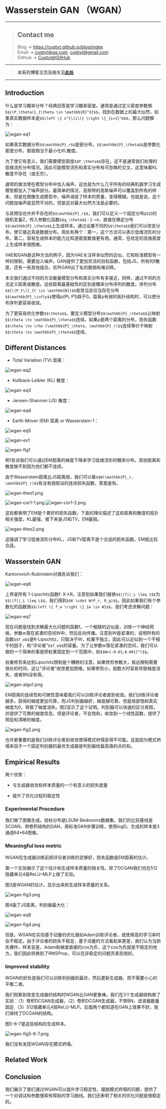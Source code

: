 # Wasserstein GAN （WGAN）

---
> ## Contact me
> Blog -> <https://cugtyt.github.io/blog/index>  
> Email -> <cugtyt@qq.com>, <cugtyt@gmail.com>  
> GitHub -> [Cugtyt@GitHub](https://github.com/Cugtyt)

---

> **本系列博客主页及相关见**[**此处**](https://cugtyt.github.io/blog/papers/index)  

---

<head>
    <script src="https://cdn.mathjax.org/mathjax/latest/MathJax.js?config=TeX-AMS-MML_HTMLorMML" type="text/javascript"></script>
    <script type="text/x-mathjax-config">
        MathJax.Hub.Config({
            tex2jax: {
            skipTags: ['script', 'noscript', 'style', 'textarea', 'pre'],
            inlineMath: [['$','$']]
            }
        });
    </script>
</head>

## Introduction

什么是学习概率分布？经典回答是学习概率密度。通常是通过定义密度参数族`$${(P_\theta)}_{\theta \in \mathbb{R}^d}$$`，找到在数据上的最大似然，如果真实数据样本是`$$\left \{ x^{\(i\)} \right \}_{i=1}^m$$`，那么问题解为：

![wgan-eq1](R/wgan-eq1.png)

如果真实数据分布`$$\mathbb{P}_r$$`是密分布，`$$\mathbb{P}_\theta$$`是参数化密度分布，那就相当于最小化KL散度。

为了使它有意义，我们需要模型密度`$$P_\theta$$`存在。这不是通常我们处理的低维流形分布情况。因此可能模型流形和真实分布有可忽略的交叉，这意味着KL散度不存在（或无穷）。

通常的做法使在模型分布中加入噪声。这也是为什么几乎所有的经典机器学习生成模型都加入了噪声部分。最简单的情况，高频带的高斯噪声可以覆盖到所有的样本。但是在图像生成模型中，噪声减低了样本的质量，变得模糊。也就是说，这个问题加噪声是显然不对的，但是这对最大似然方法是必要的。

与其预估也许并不存在的`$$\mathbb{P}_r$$`，我们可以定义一个固定分布p(z)的随机变量Z，传入参数化函数`$$g_\theta$$：Z->X`，直接在确定分布`$$\mathbb{P}_\theta$$`上生成样本。通过设置不同的`$$\theta$$`我们可以改变分布，使它接近真是数据分布。用处有两个：第一，这个方法可以表示低维流形的分布，第二，容易生成样本的能力比知道密度数值更有用。通常，在给定的高维密度上生成样本很困难。

VAE和GAN是这种方法的例子。因为VAE关注样本似然的近似，它和标准模型有一样的限制，需要加入噪声。GAN提供了更加灵活的目标函数，包括JS，所有的f散度，还有一些其他组合。另外GAN出了名的脆弱和难训练。

本文我们通过不同的方法衡量模型分布和真实分布有多接近，同样，通过不同的方法定义距离或散度。这些距离最基础性的区别是概率分布序列的散度。序列分布`$${\(P_t\)}_{t \in \mathbb{N}}$$`收敛当且仅当存在分布`$$\mathbb{P}_\infty$$`使得ρ(Pt; P1)趋于0。距离ρ有弱的拓扑结构时，可以使分布序列更容易收敛。

为了更容易优化参数`$$\theta$$`，要定义模型分布`$$\mathbb{P}_\theta$$`让映射`$$\theta \to \mathbb{P}_\theta$$`连续。如果ρ是两个距离的分布，损失函数`$$\theta \to \rho (\mathbb{P}_\theta, \mathbb{P}_r)$$`连续等价于映射`$$\theta \to \mathbb{P}_\theta$$`连续。

## Different Distances

- Total Variation (TV) 距离：

![wgan-eq2](R/wgan-eq2.png)

- Kullback-Leibler (KL) 散度：

![wgan-eq3](R/wgan-eq3.png)

- Jensen-Shannon (JS) 散度：

![wgan-eq4](R/wgan-eq4.png)

- Earth-Mover (EM) 距离 or Wasserstein-1：

![wgan-eq5](R/wgan-eq5.png)

![wgan-ex1](R/wgan-ex1.png)

![wgan-fig1](R/wgan-fig1.png)

例1告诉我们可以通过EM距离的梯度下降来学习低维流形的概率分布。其他距离和散度做不到因为他们都不连续。

由于Wasserstein距离比JS距离弱，我们可以看`$$W(\mathbb{P}_r, \mathbb{P}_r)$$`有没有弱假设的连续损失函数，答案是有。

![wgan-theo1.png](R/wgan-theo1.png)

![wgan-cor1-1.png](R/wgan-cor1-1.png)
![wgan-cor1-2.png](R/wgan-cor1-2.png)

这些都表明了EM是个更好的损失函数。下面的理论描述了这些距离和散度的拓扑相关强度，KL最强，接下来是JS和TV，EM最弱。

![wgan-theo2.png](R/wgan-theo2.png)

这强调了学习低维流形分布KL，JS和TV距离不是个合适的损失函数。EM就比较合适。

## Wasserstein GAN

Kantorovich-Rubinstein对偶告诉我们：

![wgan-eq6](R/wgan-eq6.png)

上界是所有 1-Lipschitz函数f: X->R。注意到如果我们替换`$$||f||_L \leq 1$$`为`$$||f||_L \leq L$$`，我们得到`$$K \cdot W(P_r, R_g)$$`。因此如果我们有个参数化的函数族`$$\left \{ f_w \right \}_{w \in W}$$`，我们考虑求解问题：

![wgan-eq7](R/wgan-eq7.png)

现在问题是找到求解最大化问题的函数f。一个粗糙的近似是，训练一个神经网络，参数w落在紧凑的空间W中，然后反向传播。注意到W是紧凑的，说明所有的函数`$$f_w$$`是K-Lipschitz，只取决于W，权重不独立，因此可以近似到一个不相干的因子，和“评论者”`$$f_w$$`的容量。为了让参数w落在紧凑的空间，我们可以做的一个简单的事是把权重固定到一个范围中，如`$$W=[-0.01,0.001]^l$$`。

权重修剪来达到Lipschitz限制是个糟糕的注意。如果修剪参数大，抵达限制需要很长的时间，这让“评论者”收敛更加困难。如果修剪小，层数大时容易导致梯度消失，或者BN没有用。

![wgan-algo1.png](R/wgan-algo1.png)

EM距离的连续性和可微性意味着我们可以训练评论者直到收敛。我们训练评论者越多，获得的梯度更加可靠，而JS判别器越好，梯度越可靠，但是局部饱和真实梯度为0，导致了梯度消失。图2显示了这个证明。判别器可以快速的区分真假，并提供了可靠的梯度信息，但是评论者，不会饱和，收敛到一个线性函数，提供了明显和清晰的梯度。

![wgan-fig2.png](R/wgan-fig2.png)

也许更重要的是我们训练评论者到收敛使得模式坍塌变得不可能。这是因为模式坍塌来自于一个固定判别器的最优生成器是判别器给最高值的点的和。

## Empirical Results

两个优势：

- 与生成器收敛和样本质量的一个有意义的损失度量

- 提升了优化过程的稳定性

### Experimental Procedure

我们做了图像生成。目标分布是LSUM-Bedrooms数据集。我们的比较基线是SCGAN，带卷积结构的GAN，用标准GAN步骤训练，使用logD。生成的样本是3通道64*64图像。

### Meaningful loss metric

WGAN在生成器训练前把评论者训练的足够好，损失函数是EM距离的估计。

第一个实验展示了这个估计和生成样本质量的相关性。除了DCGAN我们也在512隐藏单元4层ReLU-MLP上做了实验。

图3是WGAN的估计。显示出来和生成样本质量的关系。

![wgan-fig3.png](R/wgan-fig3.png)

图4画了JS距离，判别器最大化：

![wgan-eq8](R/wgan-eq8.png)

![wgan-fig4.png](R/wgan-fig4.png)

但是，WGAN在实验基于动量的优化器如Adam训练评论者，或使用高的学习率时会不稳定。由于评论者的损失不稳定，基于动量的方法看起来更差，我们认为当损失爆炸，样本变差，Adam和梯度直接的cos为负，这个cos为负就是不稳定的地方。我们因此转换到了RMSProp，可以在非稳定的问题页表现很好。

### Improved stability

WGAN的好处是我们可以训练判别器到最优，然后更新生成器，而不需要小心的平衡二者。

我们观察到改变生成器的结构时WGAN比GAN更鲁棒。我们在3个生成器结构做了实验：（1）卷积DCGAN生成器，（2）卷积DCGAN生成器，不带BN，滤波器数量固定.（3）512隐藏单元4层ReLU-MLP。后面两个都知道在GAN上效果不好。我们保持了DCGAN的结构。

图5-6-7是这些结构的生成样本。

![wgan-fig5-6-7.png](R/wgan-fig5-6-7.png)

我们没有发现WGAN存在模式坍塌。

## Related Work

## Conclusion

我们展示了我们通过WGAN可以提升学习稳定性，摆脱模式坍塌的问题，提供了一个对调试和参数搜索有帮助的学习曲线。我们还表明了相关的优化问题是很稳定的。